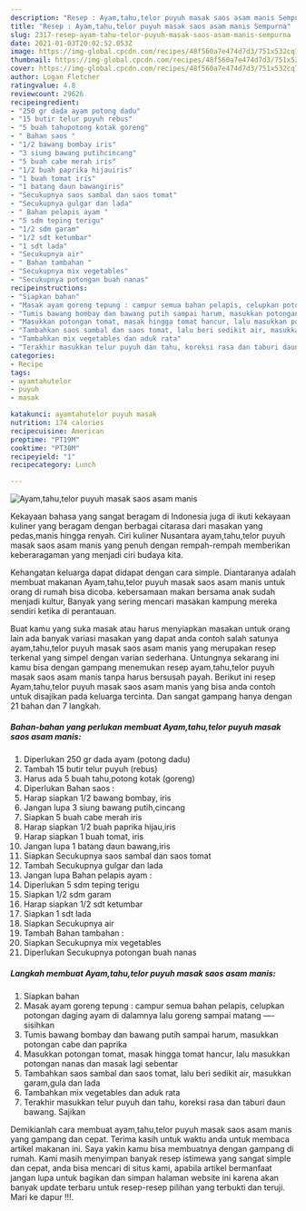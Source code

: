```yaml
---
description: "Resep : Ayam,tahu,telor puyuh masak saos asam manis Sempurna"
title: "Resep : Ayam,tahu,telor puyuh masak saos asam manis Sempurna"
slug: 2317-resep-ayam-tahu-telor-puyuh-masak-saos-asam-manis-sempurna
date: 2021-01-03T20:02:52.053Z
image: https://img-global.cpcdn.com/recipes/48f560a7e474d7d3/751x532cq70/ayamtahutelor-puyuh-masak-saos-asam-manis-foto-resep-utama.jpg
thumbnail: https://img-global.cpcdn.com/recipes/48f560a7e474d7d3/751x532cq70/ayamtahutelor-puyuh-masak-saos-asam-manis-foto-resep-utama.jpg
cover: https://img-global.cpcdn.com/recipes/48f560a7e474d7d3/751x532cq70/ayamtahutelor-puyuh-masak-saos-asam-manis-foto-resep-utama.jpg
author: Logan Fletcher
ratingvalue: 4.8
reviewcount: 29626
recipeingredient:
- "250 gr dada ayam potong dadu"
- "15 butir telur puyuh rebus"
- "5 buah tahupotong kotak goreng"
- " Bahan saos "
- "1/2 bawang bombay iris"
- "3 siung bawang putihcincang"
- "5 buah cabe merah iris"
- "1/2 buah paprika hijauiris"
- "1 buah tomat iris"
- "1 batang daun bawangiris"
- "Secukupnya saos sambal dan saos tomat"
- "Secukupnya gulgar dan lada"
- " Bahan pelapis ayam "
- "5 sdm teping terigu"
- "1/2 sdm garam"
- "1/2 sdt ketumbar"
- "1 sdt lada"
- "Secukupnya air"
- " Bahan tambahan "
- "Secukupnya mix vegetables"
- "Secukupnya potongan buah nanas"
recipeinstructions:
- "Siapkan bahan"
- "Masak ayam goreng tepung : campur semua bahan pelapis, celupkan potongan daging ayam di dalamnya lalu goreng sampai matang —- sisihkan"
- "Tumis bawang bombay dan bawang putih sampai harum, masukkan potongan cabe dan paprika"
- "Masukkan potongan tomat, masak hingga tomat hancur, lalu masukkan potongan nanas dan masak lagi sebentar"
- "Tambahkan saos sambal dan saos tomat, lalu beri sedikit air, masukkan garam,gula dan lada"
- "Tambahkan mix vegetables dan aduk rata"
- "Terakhir masukkan telur puyuh dan tahu, koreksi rasa dan taburi daun bawang. Sajikan"
categories:
- Recipe
tags:
- ayamtahutelor
- puyuh
- masak

katakunci: ayamtahutelor puyuh masak 
nutrition: 174 calories
recipecuisine: American
preptime: "PT19M"
cooktime: "PT30M"
recipeyield: "1"
recipecategory: Lunch

---
```



![Ayam,tahu,telor puyuh masak saos asam manis](https://img-global.cpcdn.com/recipes/48f560a7e474d7d3/751x532cq70/ayamtahutelor-puyuh-masak-saos-asam-manis-foto-resep-utama.jpg)

Kekayaan bahasa yang sangat beragam di Indonesia juga di ikuti kekayaan kuliner yang beragam dengan berbagai citarasa dari masakan yang pedas,manis hingga renyah. Ciri kuliner Nusantara ayam,tahu,telor puyuh masak saos asam manis yang penuh dengan rempah-rempah memberikan keberaragaman yang menjadi ciri budaya kita.


Kehangatan keluarga dapat didapat dengan cara simple. Diantaranya adalah membuat makanan Ayam,tahu,telor puyuh masak saos asam manis untuk orang di rumah bisa dicoba. kebersamaan makan bersama anak sudah menjadi kultur, Banyak yang sering mencari masakan kampung mereka sendiri ketika di perantauan.



Buat kamu yang suka masak atau harus menyiapkan masakan untuk orang lain ada banyak variasi masakan yang dapat anda contoh salah satunya ayam,tahu,telor puyuh masak saos asam manis yang merupakan resep terkenal yang simpel dengan varian sederhana. Untungnya sekarang ini kamu bisa dengan gampang menemukan resep ayam,tahu,telor puyuh masak saos asam manis tanpa harus bersusah payah.
Berikut ini resep Ayam,tahu,telor puyuh masak saos asam manis yang bisa anda contoh untuk disajikan pada keluarga tercinta. Dan sangat gampang hanya dengan 21 bahan dan 7 langkah.


<!--inarticleads1-->

##### Bahan-bahan yang perlukan membuat Ayam,tahu,telor puyuh masak saos asam manis:

1. Diperlukan 250 gr dada ayam (potong dadu)
1. Tambah 15 butir telur puyuh (rebus)
1. Harus ada 5 buah tahu,potong kotak (goreng)
1. Diperlukan  Bahan saos :
1. Harap siapkan 1/2 bawang bombay, iris
1. Jangan lupa 3 siung bawang putih,cincang
1. Siapkan 5 buah cabe merah iris
1. Harap siapkan 1/2 buah paprika hijau,iris
1. Harap siapkan 1 buah tomat, iris
1. Jangan lupa 1 batang daun bawang,iris
1. Siapkan Secukupnya saos sambal dan saos tomat
1. Tambah Secukupnya gulgar dan lada
1. Jangan lupa  Bahan pelapis ayam :
1. Diperlukan 5 sdm teping terigu
1. Siapkan 1/2 sdm garam
1. Harap siapkan 1/2 sdt ketumbar
1. Siapkan 1 sdt lada
1. Siapkan Secukupnya air
1. Tambah  Bahan tambahan :
1. Siapkan Secukupnya mix vegetables
1. Diperlukan Secukupnya potongan buah nanas




<!--inarticleads2-->

##### Langkah membuat  Ayam,tahu,telor puyuh masak saos asam manis:

1. Siapkan bahan
1. Masak ayam goreng tepung : campur semua bahan pelapis, celupkan potongan daging ayam di dalamnya lalu goreng sampai matang —- sisihkan
1. Tumis bawang bombay dan bawang putih sampai harum, masukkan potongan cabe dan paprika
1. Masukkan potongan tomat, masak hingga tomat hancur, lalu masukkan potongan nanas dan masak lagi sebentar
1. Tambahkan saos sambal dan saos tomat, lalu beri sedikit air, masukkan garam,gula dan lada
1. Tambahkan mix vegetables dan aduk rata
1. Terakhir masukkan telur puyuh dan tahu, koreksi rasa dan taburi daun bawang. Sajikan




Demikianlah cara membuat ayam,tahu,telor puyuh masak saos asam manis yang gampang dan cepat. Terima kasih untuk waktu anda untuk membaca artikel makanan ini. Saya yakin kamu bisa membuatnya dengan gampang di rumah. Kami masih menyimpan banyak resep istimewa yang sangat simple dan cepat, anda bisa mencari di situs kami, apabila artikel bermanfaat jangan lupa untuk bagikan dan simpan halaman website ini karena akan banyak update terbaru untuk resep-resep pilihan yang terbukti dan teruji. Mari ke dapur !!!. 
